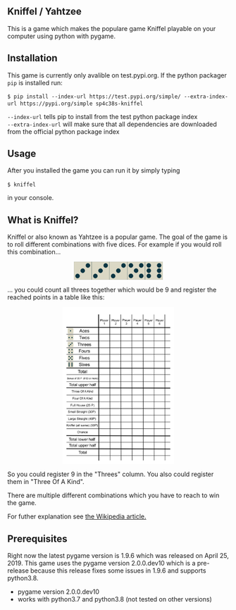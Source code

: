 ## Kniffel / Yahtzee

This is a game which makes the populare game Kniffel playable on your computer using python with pygame.

## Installation
This game is currently only avalible on test.pypi.org. If the python packager `pip` is installed run:

```
$ pip install --index-url https://test.pypi.org/simple/ --extra-index-url https://pypi.org/simple sp4c38s-kniffel
```
`--index-url` tells pip to install from the test python package index
<br>
`--extra-index-url` will make sure that all dependencies are downloaded from the official python package index

## Usage
After you installed the game you can run it by simply typing

`$ kniffel`

in your console.

## What is Kniffel?
Kniffel or also known as Yahtzee is a popular game. The goal of the game is to roll different combinations with five dices.
For example if you would roll this combination...

<img width="40%" style="display:block;margin-left:auto;margin-right:auto;" src="https://raw.githubusercontent.com/sp4c38/kniffel/master/readme_assets/example_dice_roll.png">

... you could count all threes together which would be 9 and register the reached points in a table like this:

<img width="50%" style="display: block; margin-left:auto; margin-right:auto;" src="https://raw.githubusercontent.com/sp4c38/kniffel/master/readme_assets/kniffel_table.png">

So you could register 9 in the "Threes" column. You also could register them in "Three Of A Kind". 

There are multiple different combinations which you have to reach to win the game.

For futher explanation see [the Wikipedia article.](https://en.wikipedia.org/wiki/Yahtzee)

## Prerequisites
Right now the latest pygame version is 1.9.6 which was released on April 25, 2019. This game uses the pygame version 2.0.0.dev10 which is a pre-release because this release fixes some issues in 1.9.6 and supports python3.8.

- pygame version 2.0.0.dev10
- works with python3.7 and python3.8 (not tested on other versions)
